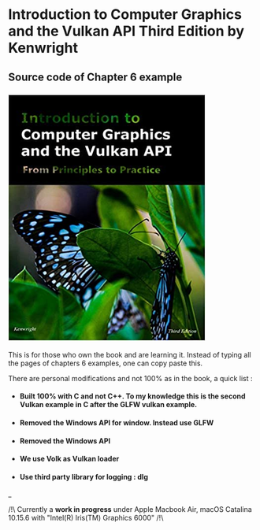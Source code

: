 # Introduction to Computer Graphics and the Vulkan API Third Edition by Kenwright
## Source code of Chapter 6 example 

### ![alt BookImage](https://github.com/apg360/ICGV-book-example-chp6/blob/main/cover.jpg)


This is for those who own the book and are learning it. Instead of typing all the pages of chapters 6 examples, one can copy paste this.

There are personal modifications and not 100% as in the book, a quick list :

* #### Built 100% with C and not C++. To my knowledge this is the second Vulkan example in C after the GLFW vulkan example.
* #### Removed the Windows API for window. Instead use GLFW
* #### Removed the Windows API
* #### We use Volk as Vulkan loader
* #### Use third party library for logging : dlg

_


/!\ Currently a **work in progress** under Apple Macbook Air, macOS Catalina 10.15.6  with "Intel(R) Iris(TM) Graphics 6000"  /!\ 
